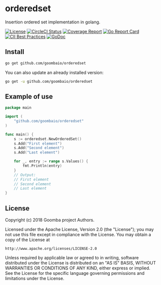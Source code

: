 # orderedset

Insertion ordered set implementation in golang.

[![License][License-Image]][License-URL]
[![CircleCI Status][CircleCI-Image]][CircleCI-URL]
[![Coverage Report][Coverage-Image]][Coverage-URL]
[![Go Report Card][GoReportCard-Image]][GoReportCard-URL]
[![CII Best Practices][CII-Image]][CII-URL]
[![GoDoc][GoDoc-Image]][GoDoc-URL]

## Install

```bash
go get github.com/goombaio/orderedset
```

You can also update an already installed version:

```bash
go get -u github.com/goombaio/orderedset
```

## Example of use

```go
package main

import (
    "github.com/goombaio/orderedset"
)

func main() {
    s := orderedset.NewOrderedSet()
    s.Add("First element")
    s.Add("Second element")
    s.Add("Last element")

    for _, entry := range s.Values() {
        fmt.Println(entry)
    }
    // Output:
    // First element
    // Second element
    // Last element
}
```

## License

Copyright (c) 2018 Goomba project Authors.

Licensed under the Apache License, Version 2.0 (the "License");
you may not use this file except in compliance with the License.
You may obtain a copy of the License at

    http://www.apache.org/licenses/LICENSE-2.0

Unless required by applicable law or agreed to in writing, software
distributed under the License is distributed on an "AS IS" BASIS,
WITHOUT WARRANTIES OR CONDITIONS OF ANY KIND, either express or implied.
See the License for the specific language governing permissions and
limitations under the License.

[License-Image]: https://img.shields.io/badge/License-Apache-blue.svg
[License-URL]: http://opensource.org/licenses/Apache
[CircleCI-Image]: https://circleci.com/gh/goombaio/orderedset.svg?style=svg
[CircleCI-URL]: https://circleci.com/gh/goombaio/orderedset
[Coverage-Image]: https://codecov.io/gh/goombaio/orderedset/branch/master/graph/badge.svg
[Coverage-URL]: https://codecov.io/gh/goombaio/orderedset
[GoReportCard-Image]: https://goreportcard.com/badge/github.com/goombaio/orderedset
[GoReportCard-URL]: https://goreportcard.com/report/github.com/goombaio/orderedset
[CII-Image]: https://bestpractices.coreinfrastructure.org/projects/2184/badge
[CII-URL]: https://bestpractices.coreinfrastructure.org/projects/2184
[GoDoc-Image]: https://godoc.org/github.com/goombaio/orderedset?status.svg
[GoDoc-URL]: http://godoc.org/github.com/goombaio/orderedset
